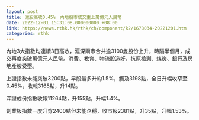 ```yaml
---
layout: post
title: 滬股高收0.45%　內地股市成交重上萬億元人民幣
date: 2022-12-01 15:31:08.000000000 +08:00
link: https://news.rthk.hk/rthk/ch/component/k2/1678034-20221201.htm
categories: rthk
---
```


內地3大指數均連續3日高收，滬深兩市合共逾3100隻股份上升，時隔半個月，成交再度突破萬億元人民幣。消費、教育、物流股造好，抗原檢測、煤炭、銀行及房地產股受壓。

上證指數未能突破3200點，早段最多升約1.5%，觸及3198點，全日升幅收窄至0.45%，收報3165點，升14點。

深證成份指數收報11264點，升155點，升幅1.4%。

創業板指數一度升穿2400點但未能企穩，收市報2381點，升35點，升幅1.53%。
